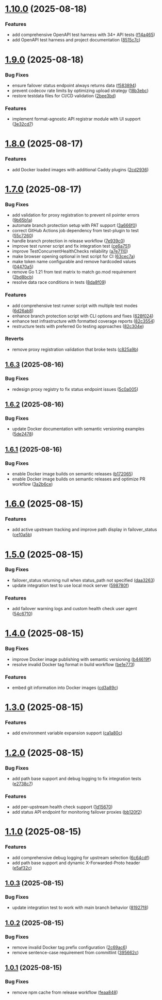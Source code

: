 # [1.10.0](https://github.com/ejlevin1/caddy-failover/compare/v1.9.0...v1.10.0) (2025-08-18)


### Features

* add comprehensive OpenAPI test harness with 34+ API tests ([f14a465](https://github.com/ejlevin1/caddy-failover/commit/f14a4651d98dde16578e2f14193ebdbe5a0c79e8))
* add OpenAPI test harness and project documentation ([8515c7c](https://github.com/ejlevin1/caddy-failover/commit/8515c7c84728430de8bd9bb63d7c16281bfcb10b))

# [1.9.0](https://github.com/ejlevin1/caddy-failover/compare/v1.8.0...v1.9.0) (2025-08-18)


### Bug Fixes

* ensure failover status endpoint always returns data ([f583894](https://github.com/ejlevin1/caddy-failover/commit/f583894c4090d9d0562d2f90b5baae2ee39e13f7))
* prevent codecov rate limits by optimizing upload strategy ([18b3ebc](https://github.com/ejlevin1/caddy-failover/commit/18b3ebca851c84eb1862fff9132a25b45f519471))
* restore testdata files for CI/CD validation ([2bee3bd](https://github.com/ejlevin1/caddy-failover/commit/2bee3bd0d87c15aa9e2d5c2916e8fb1233f48052))


### Features

* implement format-agnostic API registrar module with UI support ([3e32cd7](https://github.com/ejlevin1/caddy-failover/commit/3e32cd796f37f491aa89aa1c3060e59518ebc199))

# [1.8.0](https://github.com/ejlevin1/caddy-failover/compare/v1.7.0...v1.8.0) (2025-08-17)


### Features

* add Docker loaded images with additional Caddy plugins ([2cd2936](https://github.com/ejlevin1/caddy-failover/commit/2cd2936d3b4bd2dd8edef1e8dbdcc8c5cc07d455))

# [1.7.0](https://github.com/ejlevin1/caddy-failover/compare/v1.6.3...v1.7.0) (2025-08-17)


### Bug Fixes

* add validation for proxy registration to prevent nil pointer errors ([9b65b1a](https://github.com/ejlevin1/caddy-failover/commit/9b65b1a1082b7c72acbbf91d18316bcc79e0b18a))
* automate branch protection setup with PAT support ([3a666f0](https://github.com/ejlevin1/caddy-failover/commit/3a666f0490e1e93bdbd0a077130e21aa0c48b97c))
* correct GitHub Actions job dependency from test-plugin to test ([55c7260](https://github.com/ejlevin1/caddy-failover/commit/55c72605dd60ada614dda65cfaa7f2018d3f1cf1))
* handle branch protection in release workflow ([7e939c0](https://github.com/ejlevin1/caddy-failover/commit/7e939c03a073cd09bd52972962890cebdcea46f9))
* improve test runner script and fix integration test ([ce6a751](https://github.com/ejlevin1/caddy-failover/commit/ce6a751f099fc2bff70f60ac0cb6124d97a3f252))
* improve TestConcurrentHealthChecks reliability ([a7e7110](https://github.com/ejlevin1/caddy-failover/commit/a7e7110d1e78e30a6cc982996f522d73ea6387a5))
* make browser opening optional in test script for CI ([63cec7a](https://github.com/ejlevin1/caddy-failover/commit/63cec7ad918f2eb0b07979bb0d8bc2630a097830))
* make token name configurable and remove hardcoded values ([04470a5](https://github.com/ejlevin1/caddy-failover/commit/04470a5bacde2e31d4ea1d31b0388ac94539156a))
* remove Go 1.21 from test matrix to match go.mod requirement ([2bd8bcb](https://github.com/ejlevin1/caddy-failover/commit/2bd8bcb811a8d01311a39a774227707df6e1e8ea))
* resolve data race conditions in tests ([8da8f09](https://github.com/ejlevin1/caddy-failover/commit/8da8f09555ddd685156c5cc6c9fe0b2c7ee6cb31))


### Features

* add comprehensive test runner script with multiple test modes ([6d26ab8](https://github.com/ejlevin1/caddy-failover/commit/6d26ab8cb7711ad753d7d1e958fd5f834b97fa63))
* enhance branch protection script with CLI options and fixes ([628f024](https://github.com/ejlevin1/caddy-failover/commit/628f024d7e85399c22b318de138e1d51efc39d72))
* enhance test infrastructure with formatted coverage reports ([82c3554](https://github.com/ejlevin1/caddy-failover/commit/82c3554dad71a67a21702b168957b57ab9561e90))
* restructure tests with preferred Go testing approaches ([82c304e](https://github.com/ejlevin1/caddy-failover/commit/82c304e8d448f81a81fbfb13343c949b3001431c))


### Reverts

* remove proxy registration validation that broke tests ([c825a9b](https://github.com/ejlevin1/caddy-failover/commit/c825a9b32e69c7798a3f92c78a48e93afe889989))

## [1.6.3](https://github.com/ejlevin1/caddy-failover/compare/v1.6.2...v1.6.3) (2025-08-16)


### Bug Fixes

* redesign proxy registry to fix status endpoint issues ([5c0a005](https://github.com/ejlevin1/caddy-failover/commit/5c0a005ad85863c77525bd7d9489c2e11b0c894f))

## [1.6.2](https://github.com/ejlevin1/caddy-failover/compare/v1.6.1...v1.6.2) (2025-08-16)


### Bug Fixes

* update Docker documentation with semantic versioning examples ([5de2478](https://github.com/ejlevin1/caddy-failover/commit/5de24782d4d91e98c7ab054ff1b44d5b85ccd6d5))

## [1.6.1](https://github.com/ejlevin1/caddy-failover/compare/v1.6.0...v1.6.1) (2025-08-16)


### Bug Fixes

* enable Docker image builds on semantic releases ([b172065](https://github.com/ejlevin1/caddy-failover/commit/b172065d983831d5473000ef4275e1342d7fae21))
* enable Docker image builds on semantic releases and optimize PR workflow ([3a2b6ce](https://github.com/ejlevin1/caddy-failover/commit/3a2b6ce36dd699611e6631a72f6ff7c31d6f0fbf))

# [1.6.0](https://github.com/ejlevin1/caddy-failover/compare/v1.5.0...v1.6.0) (2025-08-15)


### Features

* add active upstream tracking and improve path display in failover_status ([ce10a5b](https://github.com/ejlevin1/caddy-failover/commit/ce10a5b28d64bedd7d4085a199e3bb721daead2b))

# [1.5.0](https://github.com/ejlevin1/caddy-failover/compare/v1.4.0...v1.5.0) (2025-08-15)


### Bug Fixes

* failover_status returning null when status_path not specified ([daa3263](https://github.com/ejlevin1/caddy-failover/commit/daa3263ff4ccf3eb7c01a34f84bd948d020ad682))
* update integration test to use local mock server ([598780f](https://github.com/ejlevin1/caddy-failover/commit/598780f8315adc38fff6f6fa093d63bd9ea28299))


### Features

* add failover warning logs and custom health check user agent ([54c6710](https://github.com/ejlevin1/caddy-failover/commit/54c671033a7896b8a4edf7ce81ba65a2cb4d0d7b))

# [1.4.0](https://github.com/ejlevin1/caddy-failover/compare/v1.3.0...v1.4.0) (2025-08-15)


### Bug Fixes

* improve Docker image publishing with semantic versioning ([b44619f](https://github.com/ejlevin1/caddy-failover/commit/b44619f9ee34ab305d1c7251f1fbef7c10a9e8df))
* resolve invalid Docker tag format in build workflow ([be1e773](https://github.com/ejlevin1/caddy-failover/commit/be1e773dc1d6408c016536a963738c186f4dfe65))


### Features

* embed git information into Docker images ([cd3a89c](https://github.com/ejlevin1/caddy-failover/commit/cd3a89c17a7d2b1e87f437fa0c1657cfe0fecae3))

# [1.3.0](https://github.com/ejlevin1/caddy-failover/compare/v1.2.0...v1.3.0) (2025-08-15)


### Features

* add environment variable expansion support ([ca1a80c](https://github.com/ejlevin1/caddy-failover/commit/ca1a80c31bd8b8132b9a9cd5b7ac02a6bfc40405))

# [1.2.0](https://github.com/ejlevin1/caddy-failover/compare/v1.1.0...v1.2.0) (2025-08-15)


### Bug Fixes

* add path base support and debug logging to fix integration tests ([e2738c7](https://github.com/ejlevin1/caddy-failover/commit/e2738c7314df99e5f777d9738a7bd25236c08028))


### Features

* add per-upstream health check support ([1d15670](https://github.com/ejlevin1/caddy-failover/commit/1d15670d8b2c4410cfbe216aa54893857bb76f89))
* add status API endpoint for monitoring failover proxies ([bb120f2](https://github.com/ejlevin1/caddy-failover/commit/bb120f2bf329b25ef8499bf0458bab258a490686))

# [1.1.0](https://github.com/ejlevin1/caddy-failover/compare/v1.0.3...v1.1.0) (2025-08-15)


### Features

* add comprehensive debug logging for upstream selection ([6c64cdf](https://github.com/ejlevin1/caddy-failover/commit/6c64cdf2f520084b4b605b4836494318a41704de))
* add path base support and dynamic X-Forwarded-Proto header ([e5af32c](https://github.com/ejlevin1/caddy-failover/commit/e5af32c46559ff5e30472302a965fa4995b7f237))

## [1.0.3](https://github.com/ejlevin1/caddy-failover/compare/v1.0.2...v1.0.3) (2025-08-15)


### Bug Fixes

* update integration test to work with main branch behavior ([81927f8](https://github.com/ejlevin1/caddy-failover/commit/81927f873375f0b5b9632d3665bd9904a6221357))

## [1.0.2](https://github.com/ejlevin1/caddy-failover/compare/v1.0.1...v1.0.2) (2025-08-15)


### Bug Fixes

* remove invalid Docker tag prefix configuration ([2c69ac6](https://github.com/ejlevin1/caddy-failover/commit/2c69ac6a5fa243225eaf8edf51bd1e28f028ef53))
* remove sentence-case requirement from commitlint ([395662c](https://github.com/ejlevin1/caddy-failover/commit/395662c6fe0e5106f9b8658847ed29455eb64726))

## [1.0.1](https://github.com/ejlevin1/caddy-failover/compare/v1.0.0...v1.0.1) (2025-08-15)


### Bug Fixes

* remove npm cache from release workflow ([feaa848](https://github.com/ejlevin1/caddy-failover/commit/feaa84856bddf839721810bbce363dd5eae8fe1e))
